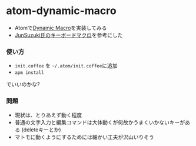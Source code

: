 # atom-dynamic-macro

* Atomで[Dynamic Macro](https://github.com/masui/DynamicMacro)を実装してみる
* [JunSuzuki氏のキーボードマクロ](http://qiita.com/JunSuzukiJapan/items/692dc5390ec545178e7d)を参考にした

### 使い方

* ```init.coffee``` を ```~/.atom/init.coffee```に追加
* ```apm install```

でいいのかな?

### 問題

* 現状は、とりあえず動く程度
* 普通の文字入力と編集コマンドは大体動くが何故かうまくいかないキーがある (deleteキーとか)
* マトモに動くようにするためには細かい工夫が沢山いりそう




